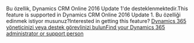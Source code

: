 <span data-ttu-id="50eaf-101">Bu özellik, Dynamics CRM Online 2016 Update 1'de desteklenmektedir.</span><span class="sxs-lookup"><span data-stu-id="50eaf-101">This feature is supported in Dynamics CRM Online 2016 Update 1.</span></span> <span data-ttu-id="50eaf-102">Bu özelliği edinmek istiyor musunuz?</span><span class="sxs-lookup"><span data-stu-id="50eaf-102">Interested in getting this feature?</span></span> [<span data-ttu-id="50eaf-103">Dynamics 365 yöneticinizi veya destek görevlinizi bulun</span><span class="sxs-lookup"><span data-stu-id="50eaf-103">Find your Dynamics 365 administrator or support person</span></span>](../basics/find-administrator-support.md)
